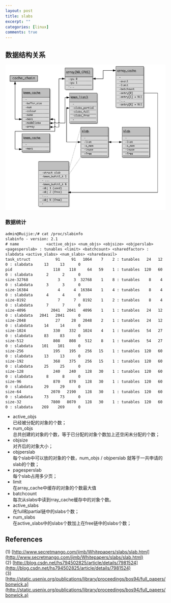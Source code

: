 ```yaml
---
layout: post
title: slabs
excerpt: ""
categories: [linux]
comments: true
---
```


## 数据结构关系

![slab](/img/slab.png) 

### 数据统计

	admin@Ruijie:/# cat /proc/slabinfo 
	slabinfo - version: 2.1
	# name            <active_objs> <num_objs> <objsize> <objperslab> <pagesperslab> : tunables <limit> <batchcount> <sharedfactor> : slabdata <active_slabs> <num_slabs> <sharedavail>
	task_struct           91     91   1064    7    2 : tunables   24   12    0 : slabdata     13     13      0
	pid                  118    118     64   59    1 : tunables  120   60    0 : slabdata      2      2      0
	size-32768             3      3  32768    1    8 : tunables    8    4    0 : slabdata      3      3      0
	size-16384             4      4  16384    1    4 : tunables    8    4    0 : slabdata      4      4      0
	size-8192              7      7   8192    1    2 : tunables    8    4    0 : slabdata      7      7      0
	size-4096           2041   2041   4096    1    1 : tunables   24   12    0 : slabdata   2041   2041      0
	size-2048             27     28   2048    2    1 : tunables   24   12    0 : slabdata     14     14      0
	size-1024            330    332   1024    4    1 : tunables   54   27    0 : slabdata     83     83      0
	size-512             808    808    512    8    1 : tunables   54   27    0 : slabdata    101    101      0
	size-256             195    195    256   15    1 : tunables  120   60    0 : slabdata     13     13      0
	size-192             368    375    256   15    1 : tunables  120   60    0 : slabdata     25     25      0
	size-128             240    240    128   30    1 : tunables  120   60    0 : slabdata      8      8      0
	size-96              870    870    128   30    1 : tunables  120   60    0 : slabdata     29     29      0
	size-64             2070   2190    128   30    1 : tunables  120   60    0 : slabdata     73     73      0
	size-32             7800   8070    128   30    1 : tunables  120   60    0 : slabdata    269    269      0
	
* active_objs  
已经被分配的对象的个数；
* num_objs  
总共创建的对象的个数，等于已分配的对象个数加上还空闲未分配的个数；
* objsize  
对齐后的对象大小；
* objperslab  
每个slab中可以放的对象的个数，num_objs / objperslab 就等于一共申请的slab的个数；
* pagesperslab  
每个slab占用多少页；
* limit  
在array_cache中缓存的对象的个数最大值
* batchcount  
每次从slabs中读到rray_cache缓存中的对象个数。
* active_slabs  
在full和partial链中的slabs个数；
* num_slabs  
在active_slabs中的slabs个数加上在free链中的slabs个数；

## References
(1) [http://www.secretmango.com/jimb/Whitepapers/slabs/slab.html](http://www.secretmango.com/jimb/Whitepapers/slabs/slab.html)   
(2) [http://blog.csdn.net/hs794502825/article/details/7981524](http://blog.csdn.net/hs794502825/article/details/7981524)  
(3) [http://static.usenix.org/publications/library/proceedings/bos94/full_papers/bonwick.a](http://static.usenix.org/publications/library/proceedings/bos94/full_papers/bonwick.a)
